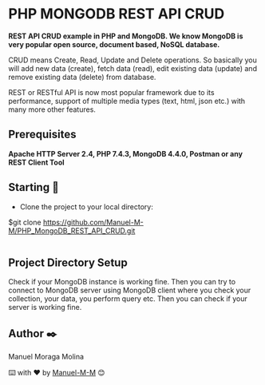 # PHP MONGODB REST API CRUD

**REST API CRUD example in PHP and MongoDB. We know MongoDB is very popular open source, document based, NoSQL database.**

CRUD means Create, Read, Update and Delete operations. So basically you will add new data (create), fetch data (read), edit existing data (update) and remove existing data (delete) from database.

REST or RESTful API is now most popular framework due to its performance, support of multiple media types (text, html, json etc.) with many more other features.

## Prerequisites

**Apache HTTP Server 2.4, PHP 7.4.3, MongoDB 4.4.0, Postman or any REST Client Tool**

## Starting  🚀

* Clone the project to your local directory:
 
 $git clone https://github.com/Manuel-M-M/PHP_MongoDB_REST_API_CRUD.git
 ````
 ````

## Project Directory Setup

Check if your MongoDB instance is working fine. Then you can try to connect to MongoDB server using MongoDB client where you check your collection, your data, you perform query etc. Then you can check if your server is working fine.  

## Author  ✒️

 Manuel Moraga Molina

⌨️ with ❤️ by [Manuel-M-M](https://github.com/Manuel-M-M) 😊
  

